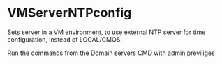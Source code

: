 # VMServerNTPconfig
Sets server in a VM environment, to use external NTP server for time configuration, instead of LOCAL/CMOS.

Run the commands from the Domain servers CMD with admin previliges

